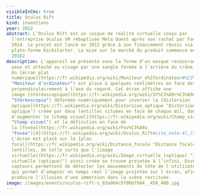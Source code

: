 ```yaml
---
visibleInCms: true
title: Oculus Rift
kind: inventions
year: 2012
abstract: L’Oculus Rift est un casque de réalité virtuelle conçu par
  l'entreprise Oculus VR rebaptisée Meta Quest après son rachat par Facebook en
  2014. Le projet est lancé en 2012 grâce à son financement réussi via la
  plate-forme Kickstarter. La mise sur le marché du produit commence en mars
  20162
description: L'appareil se présente sous la forme d'un masque recouvrant les
  yeux et attaché au visage par une sangle fermée à l'arrière du crâne.
  Un [écran plat
  numérique](https://fr.wikipedia.org/wiki/Moniteur_d%27ordinateur#%C3%89crans_plats_num%C3%A9riques
  "Moniteur d'ordinateur") est placé à quelques centimètres en face des yeux,
  perpendiculairement à l'axe du regard. Cet écran affiche une
  image [stéréoscopique](https://fr.wikipedia.org/wiki/St%C3%A9r%C3%A9oscopie
  "Stéréoscopie") déformée numériquement pour inverser la [distorsion
  optique](https://fr.wikipedia.org/wiki/Distorsion_optique "Distorsion
  optique") créée par deux lentilles situées en face de chaque œil, dans le but
  d'augmenter le [champ visuel](https://fr.wikipedia.org/wiki/Champ_visuel
  "Champ visuel") et la définition en face de
  la [fovéa](https://fr.wikipedia.org/wiki/Fov%C3%A9a
  "Fovéa")[4](https://fr.wikipedia.org/wiki/Oculus_Rift#cite_note-4),[5](https://fr.wikipedia.org/wiki/Oculus_Rift#cite_note-ETR_dossier_CV1-5),[6](https://fr.wikipedia.org/wiki/Oculus_Rift#cite_note-6).
  L'écran est placé sur le [plan
  focal](https://fr.wikipedia.org/wiki/Distance_focale "Distance focale") de ces
  lentilles, de telle sorte que l'[image
  virtuelle](https://fr.wikipedia.org/wiki/Image_virtuelle_(optique) "Image
  virtuelle (optique)") ainsi créée se trouve projetée à l'infini. Divers
  capteurs permettent de détecter les mouvements de tête de l'utilisateur, ce
  qui permet d'adapter en temps réel l'image projetée sur l'écran, afin de
  produire l'illusion d'une immersion dans la scène restituée.
image: /images/events/oculus-rift-s_83a964c5f06bf604__450_400.jpg
---
```

